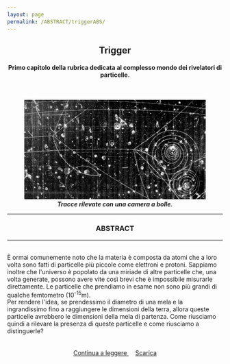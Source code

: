 ```yaml
---
layout: page
permalink: /ABSTRACT/triggerABS/
---
```

<link rel="stylesheet" href="https://maxcdn.bootstrapcdn.com/font-awesome/4.7.0/css/font-awesome.min.css">
<script src='https://cdnjs.cloudflare.com/ajax/libs/mathjax/2.7.5/MathJax.js?config=TeX-MML-AM_CHTML' async></script>

<center>
 <h2>Trigger </h2>
 <h4>Primo capitolo della rubrica dedicata al complesso mondo dei rivelatori di particelle.</h4>
 <br></center>

<section>
 <figure>
<center>
    <img src="/ImmaginiAbstract/TABS.jpg" alt="centered image" style="max-width:100%"
    height="auto" width="600" class="responsive" >
</center>
<center>
<figcaption>  <b><em>Tracce rilevate con una camera a bolle.</em></b> </figcaption>
</center>
</figure>
 <section>

<hr>
 <section>
 <center> <h3> ABSTRACT </h3> </center>
 <hr>
<br>È ormai comunemente noto che la materia è composta da atomi che a loro volta sono fatti di particelle più piccole come elettroni e protoni. Sappiamo inoltre che l'universo è popolato da una miriade di altre particelle che, una volta generate, possono avere vite così brevi che è impossibile misurarle direttamente. Le particelle che prendiamo in esame non sono più grandi di qualche femtometro (10<sup>-15</sup>m).<br>
Per rendere l'idea, se prendessimo il diametro di una mela e la ingrandissimo fino a raggiungere le dimensioni della terra, allora queste particelle avrebbero le dimensioni della mela di partenza. Come riusciamo quindi a rilevare la presenza di queste particelle e come riusciamo a distinguerle? <br><br><br>

 <center>
<a href="/perugia/ArticoliHTML/trigger/"> Continua a leggere </a> &nbsp; &nbsp;
<a href="/perugia/DOWNLOADSINGLE/triggerSINGLE.pdf"> Scarica </a>
</center>
